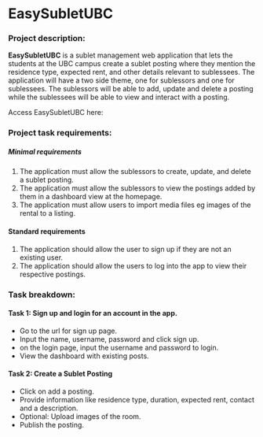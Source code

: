 # EasySubletUBC

### Project description:

**EasySubletUBC** is a sublet management web application that lets the students at the UBC campus create a sublet posting where they mention the residence type, expected rent, and other details relevant to sublessees. The application will have a two side theme, one for sublessors and one for sublessees. The sublessors will be able to add, update and delete a posting while the sublessees will be able to view and interact with a posting. 

Access EasySubletUBC here:

### Project task requirements:

##### Minimal requirements

1. The application must allow the sublessors to create, update, and delete a sublet posting.
2. The application must allow the sublessors to view the postings added by them in a dashboard view at the homepage. 
3. The application must allow users to import media files eg images of the rental to a listing. 

#### Standard requirements

1. The application should allow the user to sign up if they are not an existing user.
2. The application should allow the users to log into the app to view their respective postings. 

### Task breakdown:

#### Task 1: Sign up and login for an account in the app.

- Go to the url for sign up page. 
- Input the name, username, password and click sign up.
- on the login page, input the username and password to login.
- View the dashboard with existing posts.

#### Task 2: Create a Sublet Posting

- Click on add a posting. 
- Provide information like residence type, duration, expected rent, contact and a description.
- Optional: Upload images of the room.
- Publish the posting.

 


